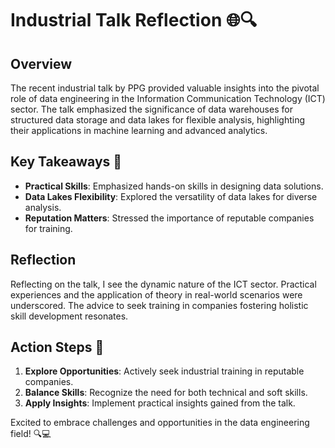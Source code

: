 # Industrial Talk Reflection 🌐🔍

## Overview
The recent industrial talk by PPG provided valuable insights into the pivotal role of data engineering in the Information Communication Technology (ICT) sector. The talk emphasized the significance of data warehouses for structured data storage and data lakes for flexible analysis, highlighting their applications in machine learning and advanced analytics.

## Key Takeaways 🚀
- **Practical Skills**: Emphasized hands-on skills in designing data solutions.
- **Data Lakes Flexibility**: Explored the versatility of data lakes for diverse analysis.
- **Reputation Matters**: Stressed the importance of reputable companies for training.

## Reflection
Reflecting on the talk, I see the dynamic nature of the ICT sector. Practical experiences and the application of theory in real-world scenarios were underscored. The advice to seek training in companies fostering holistic skill development resonates.

## Action Steps 🎯
1. **Explore Opportunities**: Actively seek industrial training in reputable companies.
2. **Balance Skills**: Recognize the need for both technical and soft skills.
3. **Apply Insights**: Implement practical insights gained from the talk.

Excited to embrace challenges and opportunities in the data engineering field! 🔍💻
